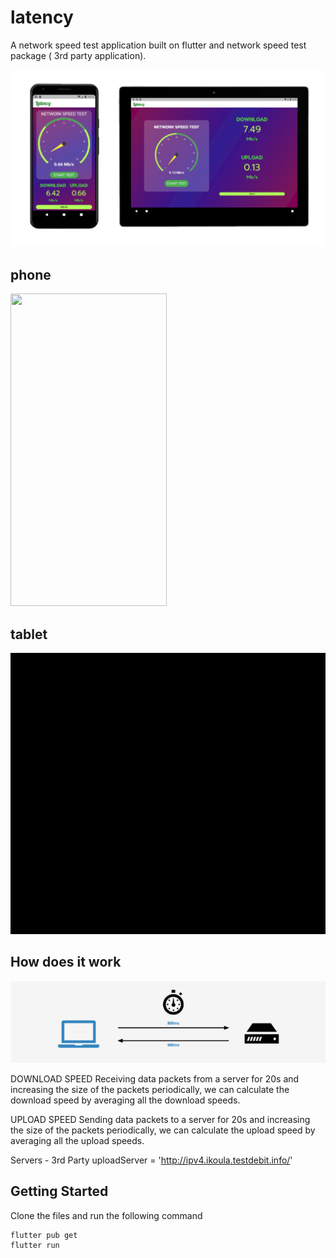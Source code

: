 # latency

A network speed test application built on flutter and network speed test package ( 3rd party application).

![Output demo](caption.PNG)

## phone
<img src="phone.gif" width="250" height="500"/> 

## tablet
<img src="tablet.gif" width="700" height="450"/>

## How does it work

![Output](how.PNG)

DOWNLOAD SPEED
Receiving data packets from a server for 20s and increasing the size of the packets periodically, we can calculate the download speed by averaging all the download speeds.

UPLOAD SPEED
Sending data packets to a server for 20s and increasing the size of the packets periodically, we can calculate the upload speed by averaging all the upload speeds.

Servers - 3rd Party
uploadServer = 'http://ipv4.ikoula.testdebit.info/'


## Getting Started
Clone the files and run the following command
```
flutter pub get
flutter run
```
